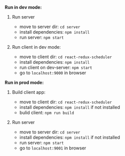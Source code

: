 **Run in dev mode:**
 1. Run server
    - move to server dir: `cd server`
    - install dependencies: `npm install`
    - run server: `npm start`
 
 2. Run client in dev mode:
    - move to client dir: `cd react-redux-scheduler`
    - install dependencies: `npm install`
    - run client on dev-server: `npm start`
    - go to `localhost:9000` in browser


**Run in prod mode:**
 1. Build client app:
    - move to client dir: `cd react-redux-scheduler`
    - install dependencies: `npm install` if not installed
    - bulid client: `npm run build`

 2. Run server
    - move to server dir: `cd server`
    - install dependencies: `npm install` if not installed
    - run server: `npm start`
    - go to `localhost:9001` in browser